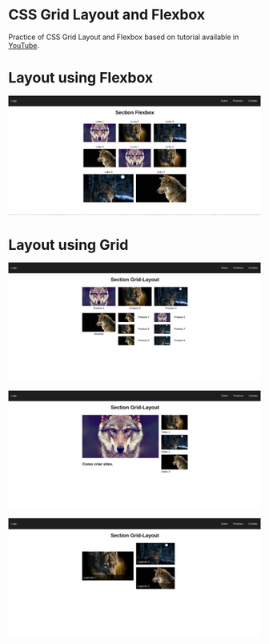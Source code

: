 # CSS Grid Layout and Flexbox

Practice of CSS Grid Layout and Flexbox based on tutorial available in [YouTube](https://youtu.be/x-4z_u8LcGc).

# Layout using Flexbox

![Layout using Flexbox](flexbox-layout.png)

# Layout using Grid

![Layout using Grid type-1](layout-grid-1.png)

![Layout using Grid type-2](layout-grid-2.png)

![Layout using Grid type-3](layout-grid-3.png)
